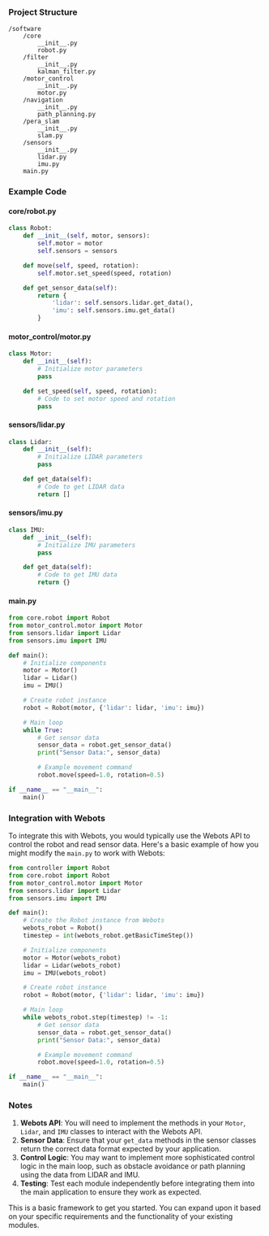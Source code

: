 ### Project Structure
```
/software
    /core
        __init__.py
        robot.py
    /filter
        __init__.py
        kalman_filter.py
    /motor_control
        __init__.py
        motor.py
    /navigation
        __init__.py
        path_planning.py
    /pera_slam
        __init__.py
        slam.py
    /sensors
        __init__.py
        lidar.py
        imu.py
    main.py
```

### Example Code

#### core/robot.py
```python
class Robot:
    def __init__(self, motor, sensors):
        self.motor = motor
        self.sensors = sensors

    def move(self, speed, rotation):
        self.motor.set_speed(speed, rotation)

    def get_sensor_data(self):
        return {
            'lidar': self.sensors.lidar.get_data(),
            'imu': self.sensors.imu.get_data()
        }
```

#### motor_control/motor.py
```python
class Motor:
    def __init__(self):
        # Initialize motor parameters
        pass

    def set_speed(self, speed, rotation):
        # Code to set motor speed and rotation
        pass
```

#### sensors/lidar.py
```python
class Lidar:
    def __init__(self):
        # Initialize LIDAR parameters
        pass

    def get_data(self):
        # Code to get LIDAR data
        return []
```

#### sensors/imu.py
```python
class IMU:
    def __init__(self):
        # Initialize IMU parameters
        pass

    def get_data(self):
        # Code to get IMU data
        return {}
```

#### main.py
```python
from core.robot import Robot
from motor_control.motor import Motor
from sensors.lidar import Lidar
from sensors.imu import IMU

def main():
    # Initialize components
    motor = Motor()
    lidar = Lidar()
    imu = IMU()

    # Create robot instance
    robot = Robot(motor, {'lidar': lidar, 'imu': imu})

    # Main loop
    while True:
        # Get sensor data
        sensor_data = robot.get_sensor_data()
        print("Sensor Data:", sensor_data)

        # Example movement command
        robot.move(speed=1.0, rotation=0.5)

if __name__ == "__main__":
    main()
```

### Integration with Webots
To integrate this with Webots, you would typically use the Webots API to control the robot and read sensor data. Here's a basic example of how you might modify the `main.py` to work with Webots:

```python
from controller import Robot
from core.robot import Robot
from motor_control.motor import Motor
from sensors.lidar import Lidar
from sensors.imu import IMU

def main():
    # Create the Robot instance from Webots
    webots_robot = Robot()
    timestep = int(webots_robot.getBasicTimeStep())

    # Initialize components
    motor = Motor(webots_robot)
    lidar = Lidar(webots_robot)
    imu = IMU(webots_robot)

    # Create robot instance
    robot = Robot(motor, {'lidar': lidar, 'imu': imu})

    # Main loop
    while webots_robot.step(timestep) != -1:
        # Get sensor data
        sensor_data = robot.get_sensor_data()
        print("Sensor Data:", sensor_data)

        # Example movement command
        robot.move(speed=1.0, rotation=0.5)

if __name__ == "__main__":
    main()
```

### Notes
1. **Webots API**: You will need to implement the methods in your `Motor`, `Lidar`, and `IMU` classes to interact with the Webots API.
2. **Sensor Data**: Ensure that your `get_data` methods in the sensor classes return the correct data format expected by your application.
3. **Control Logic**: You may want to implement more sophisticated control logic in the main loop, such as obstacle avoidance or path planning using the data from LIDAR and IMU.
4. **Testing**: Test each module independently before integrating them into the main application to ensure they work as expected.

This is a basic framework to get you started. You can expand upon it based on your specific requirements and the functionality of your existing modules.